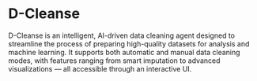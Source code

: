 # D-Cleanse
D-Cleanse is an intelligent, AI-driven data cleaning agent designed to streamline the process of preparing high-quality datasets for analysis and machine learning. It supports both automatic and manual data cleaning modes, with features ranging from smart imputation to advanced visualizations — all accessible through an interactive UI.
